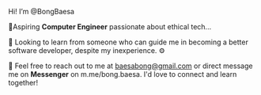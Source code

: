 Hi! I’m @BongBaesa

📌Aspiring **Computer Engineer** passionate about ethical tech...

📌 Looking to learn from someone who can guide me in becoming a better software developer, despite my inexperience. ⚙

📧 Feel free to reach out to me at baesabong@gmail.com or direct message me on **Messenger** on m.me/bong.baesa. I'd love to connect and learn together!

<!---
BongBaesa/BongBaesa is a ✨ special ✨ repository because its `README.md` (this file) appears on your GitHub profile.
You can click the Preview link to take a look at your changes.
--->
